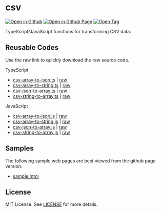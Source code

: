 # csv

[![Open in Github](https://img.shields.io/badge/Open_in_GitHub-6e5494)](https://github.com/JamesRobertHugginsNgo/csv)
[![Open in Github Page](https://img.shields.io/badge/Open_in_GitHub%20Page-4078c0)](https://jamesroberthugginsngo.github.io/csv/)
[![Open Tag](https://img.shields.io/badge/Open_Tag-1.0.1-6cc644)](https://github.com/JamesRobertHugginsNgo/csv/tree/1.0.1)

TypeScript/JavaScript functions for transforming CSV data.

## Reusable Codes

Use the raw link to quickly download the raw source code.

TypeScript

- [csv-array-to-json.ts](./src/csv-array-to-json.ts) \| [raw](./src/csv-array-to-json.ts?raw=1)
- [csv-array-to-string.ts](./src/csv-array-to-string.ts) \| [raw](./src/csv-array-to-string.ts?raw=1)
- [csv-json-to-array.ts](./src/csv-json-to-array.ts) \| [raw](./src/csv-json-to-array.ts?raw=1)
- [csv-string-to-array.ts](./src/csv-string-to-array.ts) \| [raw](./src/csv-string-to-array.ts?raw=1)

JavaScript

- [csv-array-to-json.js](./src/csv-array-to-json.js) \| [raw](./src/csv-array-to-json.js?raw=1)
- [csv-array-to-string.js](./src/csv-array-to-string.js) \| [raw](./src/csv-array-to-string.js?raw=1)
- [csv-json-to-array.js](./src/csv-json-to-array.js) \| [raw](./src/csv-json-to-array.js?raw=1)
- [csv-string-to-array.js](./src/csv-string-to-array.js) \| [raw](./src/csv-string-to-array.js?raw=1)

## Samples

The following sample web pages are best viewed from the github page version.

- [sample.html](./sample/sample.html)

## License

MIT License. See [LICENSE](LICENSE) for more details.
